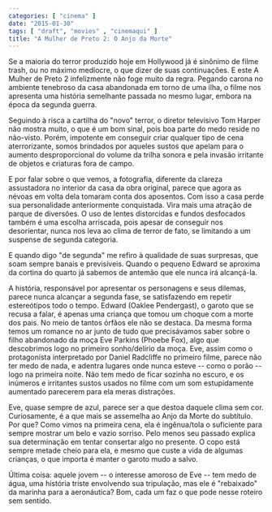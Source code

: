 ```yaml
---
categories: [ "cinema" ]
date: "2015-01-30"
tags: [ "draft", "movies" , "cinemaqui" ]
title: "A Mulher de Preto 2: O Anjo da Morte"
---
```

Se a maioria do terror produzido hoje em Hollywood já é sinônimo
de filme trash, ou no máximo medíocre, o que dizer de suas
continuações. E este A Mulher de Preto 2 infelizmente não foge muito da
regra. Pegando carona no ambiente tenebroso da casa abandonada em torno
de uma ilha, o filme nos apresenta uma história semelhante passada no
mesmo lugar, embora na época da segunda guerra.

Seguindo à risca a cartilha do "novo" terror, o diretor televisivo
Tom Harper não mostra muito, o que é um bom sinal, pois boa parte do
medo reside no não-visto. Porém, impotente em conseguir criar qualquer
tipo de cena aterrorizante, somos brindados por aqueles sustos que apelam
para o aumento desproporcional do volume da trilha sonora e pela invasão
irritante de objetos e criaturas fora de campo.

E por falar sobre o que vemos, a fotografia, diferente da clareza
assustadora no interior da casa da obra original, parece que agora
as névoas em volta dela tomaram conta dos aposentos. Com isso a
casa perde sua personalidade anteriormente conquistada. Vira mais uma
atração de parque de diversões. O uso de lentes distorcidas e fundos
desfocados também  é uma escolha arriscada, pois apesar de conseguir
nos desorientar, nunca nos leva ao clima de terror de fato, se limitando
a um suspense de segunda categoria.

E quando digo "de segunda" me refiro à qualidade de suas surpresas,
que soam sempre banais e previsíveis. Quando o pequeno Edward se
aproxima da cortina do quarto já sabemos de antemão que ele nunca irá
alcançá-la.

A história, responsável por apresentar os personagens e seus dilemas,
parece nunca alcançar a segunda fase, se satisfazendo em repetir
estereótipos todo o tempo. Edward (Oaklee Pendergast), o garoto que se
recusa a falar, é apenas uma criança que tomou um choque com a morte
dos pais. No meio de tantos órfãos ele não se destaca. Da mesma forma
temos um romance no ar junto de tudo que precisávamos saber sobre o
filho abandonado da moça Eve Parkins (Phoebe Fox), algo que descobrimos
logo no primeiro sonho/delírio da moça. Eve, assim como o protagonista
interpretado por Daniel Radcliffe no primeiro filme, parece não ter
medo de nada, e adentra lugares onde nunca esteve -- como o porão --
logo na primeira noite. Não tem medo de ficar sozinha no escuro, e os
inúmeros e irritantes sustos usados no filme com um som estupidamente
aumentado parecerem para ela meras distrações.

Eve, quase sempre de azul, parece ser a que destoa daquele clima sem
cor. Curiosamente, é a que mais se assemelha ao Anjo da Morte do
subtítulo. Por que? Como vimos na primeira cena, ela é ingênua/tola
o suficiente para sempre mostrar um belo e vazio sorriso. Pelo menos
seu passado explica sua determinação em tentar consertar algo no
presente. O copo está sempre metade cheio para ela, e mesmo que custe a
vida de algumas crianças, o que importa é manter o garoto mudo a salvo.

Última coisa: aquele jovem -- o interesse amoroso de Eve -- tem medo
de água, uma história triste envolvendo sua tripulação, mas ele é
"rebaixado" da marinha para a aeronáutica? Bom, cada um faz o que pode
nesse roteiro sem sentido.
